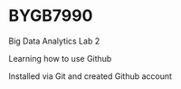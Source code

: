 # BYGB7990

Big Data Analytics Lab 2

Learning how to use Github

Installed via Git and created Github account
